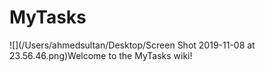 # MyTasks
![](/Users/ahmedsultan/Desktop/Screen Shot 2019-11-08 at 23.56.46.png)Welcome to the MyTasks wiki!
